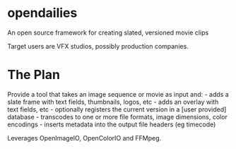 # opendailies
An open source framework for creating slated, versioned movie clips

Target users are VFX studios, possibly production companies. 

The Plan
========

Provide a tool that takes an image sequence or movie as input and:
    - adds a slate frame with text fields, thumbnails, logos, etc
    - adds an overlay with text fields, etc
    - optionally registers the current version in a [user provided] database 
    - transcodes to one or more file formats, image dimensions, color encodings
    - inserts metadata into the output file headers (eg timecode)  

Leverages OpenImageIO, OpenColorIO and FFMpeg. 
